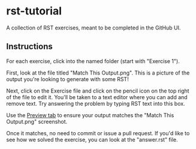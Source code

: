 # rst-tutorial
A collection of RST exercises, meant to be completed in the GitHub UI.

## Instructions

For each exercise, click into the named folder (start with "Exercise 1").

First, look at the file titled "Match This Output.png". This is a picture of
the output you're looking to generate with some RST!

Next, click on the Exercise file and click on the pencil icon on the top right of
the file to edit it. You'll be taken to a text editor where you can add and remove
text. Try answering the problem by typing RST text into this box.


Use the [Preview tab](https://docs.openedx.org/en/latest/documentors/quickstarts/first_documentation_pr.html#preview-your-changes)
to ensure your output matches the "Match This Output.png" screenshot.

Once it matches, no need to commit or issue a pull request. If you'd like to see
how we solved the exercise, you can look at the "answer.rst" file.
